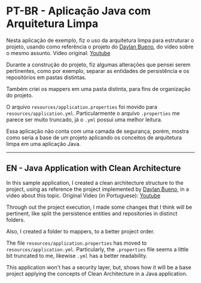 # PT-BR - Aplicação Java com Arquitetura Limpa

Nesta aplicação de exemplo, fiz o uso da arquitetura limpa para estruturar o projeto, usando como referência o projeto do [Daylan Bueno](https://github.com/daylanbueno), do vídeo sobre o mesmo assunto.
Vídeo original: [Youtube](https://www.youtube.com/watch?v=MsskoOicoQo)

Durante a construção do projeto, fiz algumas alterações que pensei serem pertinentes, como por exemplo, separar as entidades de persistência e os repositórios em pastas distintas.

Também criei os mappers em uma pasta distinta, para fins de organização do projeto.

O arquivo `resources/application.properties` foi movido para `resources/application.yml`. Particularmente o arquivo `.properties` me parece ser muito truncado, já o `.yml` possui uma melhor leitura.

Essa aplicação não conta com uma camada de segurança, porém, mostra como seria a base de um projeto aplicando os conceitos de arquitetura limpa em uma aplicação Java.

---

## EN - Java Application with Clean Architecture

In this sample application, I created a clean architecture structure to the project, using as reference the project implemented by [Daylan Bueno](https://github.com/daylanbueno), in a video about this topic.
Original Video (in Portuguese): [Youtube](https://www.youtube.com/watch?v=MsskoOicoQo)

Through out the project execution, I made some changes that I think will be pertinent, like split the persistence entities and repositories in distinct folders.

Also, I created a folder to mappers, to a better project order.

The file `resources/application.properties` has moved to `resources/application.yml`. Particularly, the `.properties` file seems a little bit truncated to me, likewise `.yml` has a better readability.

This application won't has a security layer, but, shows how it will be a base project applying the concepts of Clean Architecture in a Java application.
